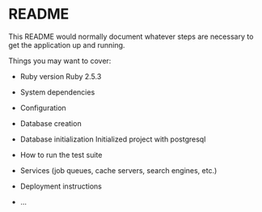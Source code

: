 # README

This README would normally document whatever steps are necessary to get the
application up and running.

Things you may want to cover:

* Ruby version
Ruby 2.5.3

* System dependencies

* Configuration

* Database creation

* Database initialization
Initialized project with postgresql

* How to run the test suite

* Services (job queues, cache servers, search engines, etc.)

* Deployment instructions

* ...
